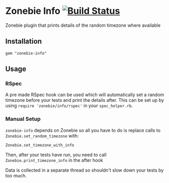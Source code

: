# Zonebie Info [![Build Status](https://travis-ci.org/tpbowden/zonebie-info.svg)](https://travis-ci.org/tpbowden/zonebie-info)

Zonebie plugin that prints details of the random timezone where available

## Installation

    gem "zonebie-info"

## Usage

### RSpec

A pre made RSpec hook can be used which will automatically set a random timezone before
your tests and print the details after. This can be set up by using `require 'zonebie/info/rspec'`
in your `spec_helper.rb`.

### Manual Setup

`zonebie-info` depends on Zonebie so all you have to do is replace calls to `Zonebie.set_random_timezone` with:

    Zonebie.set_timezone_with_info

Then, after your tests have run, you need to call `Zonebie.print_timezone_info` in the after hook

Data is collected in a separate thread so shouldn't slow down your tests by too
much.

